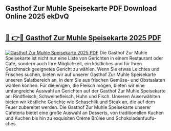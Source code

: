 ## Gasthof Zur Muhle Speisekarte PDF Download Online 2025 ekDvQ

# <h2><a href="http://gcb1mr.nevu.top/?p=Gasthof+Zur+Muhle+Speisekarte">🔗 👉🔴 Gasthof Zur Muhle Speisekarte 2025 PDF</a></h2>

[![Gasthof Zur Muhle Speisekarte 2025 PDF](https://i.imgur.com/dBaPXMq.png)](http://gcb1mr.nevu.top/?p=Gasthof+Zur+Muhle+Speisekarte)
Die Gasthof Zur Muhle Speisekarte ist nicht nur eine Liste von Gerichten in einem Restaurant oder Café, sondern auch Ihre Möglichkeit, ein köstliches und für Ihren Geschmack geeignetes Gericht zu wählen. Wenn Sie etwas Leichtes und Frisches suchen, bieten wir auf unserer Gasthof Zur Muhle Speisekarte unseren Salatbereich an, in dem Sie aus frischen Gemüse- und Obstsalaten wählen können. Für diejenigen, die Fleisch mögen, bieten wir eine umfangreiche Auswahl an Gerichten auf der Gasthof Zur Muhle Speisekarte an: Rindfleisch, Schweinefleisch, Huhn und Fisch. Unseren Auserwählten bieten wir köstliche Gerichte wie Schaschlik und Steak an, die auf dem Feuer zubereitet werden. Die Gasthof Zur Muhle Speisekarte unserer Cafeteria bietet eine große Auswahl an Desserts, von traditionellen Kuchen und Kuchen bis hin zu exquisiten Crème Brûlée und Schokoladenfuufu-ches.
